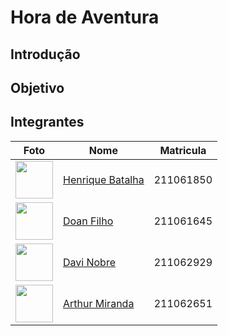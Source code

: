 # Hora de Aventura

## Introdução
## Objetivo
## Integrantes
|Foto  | Nome | Matricula |
|------|-----------|------|
|<img src="https://avatars.githubusercontent.com/u/101186218?v=4" width="60px;"/>| [Henrique Batalha](https://github.com/HeBatalha) | 211061850 |
|<img src="https://avatars.githubusercontent.com/u/100856019?v=4" width="60px;"/>| [Doan Filho](https://github.com/FilhoDoan)|211061645|
|<img src="https://avatars.githubusercontent.com/u/101183717?v=4" width="60px;"/> | [Davi Nobre](https://github.com/Jagaima)|211062929 |
| <img src="https://avatars.githubusercontent.com/u/121466324?v=4" width="60px;"/>| [Arthur Miranda](https://github.com/Dyetrix) |211062651|

